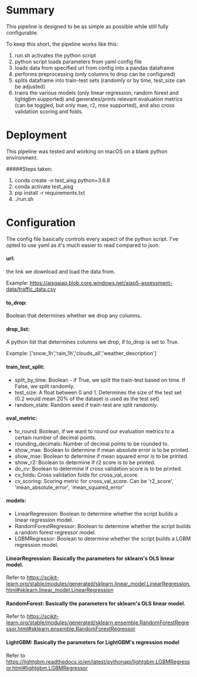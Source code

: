 # Summary

This pipeline is designed to be as simple as possible while still fully configurable.

To keep this short, the pipeline works like this:
1. run.sh activates the python script
2. python script loads parameters from yaml config file
3. loads data from specified url from config into a pandas dataframe
4. performs preprocessing (only columns to drop can be configured)
5. splits dataframe into train-test sets (randomly or by time, test_size can be adjusted)
6. trains the various models (only linear regression, random forest and lightgbm supported) and generates/prints relevant evaluation metrics (can be toggled, but only mae, r2, mse supported), and also cross validation scoring and folds.

# Deployment

This pipeline was tested and working on macOS on a blank python environment.

#####Steps taken:
1. conda create -n test_aisg python=3.6.8
2. conda activate test_aisg
3. pip install -r requirements.txt
4. ./run.sh

# Configuration

The config file basically controls every aspect of the python script. I've opted to use yaml as it's much easier to read compared to json.

#### url: 
the link we download and load the data from.

Example: https://aisgaiap.blob.core.windows.net/aiap5-assessment-data/traffic_data.csv

#### to_drop: 
Boolean that determines whether we drop any columns.

#### drop_list: 
A python list that determines columns we drop, if to_drop is set to True. 

Example: ['snow_1h','rain_1h','clouds_all','weather_description']

#### train_test_split:
- split_by_time: Boolean - if True, we split the train-test based on time. If False, we split randomly.
- test_size: A float between 0 and 1. Determines the size of the test set (0.2 would mean 20% of the dataset is used as the test set)
- random_state: Random seed if train-test are split randomly.

#### eval_metric:
-  to_round: Boolean, if we want to round our evaluation metrics to a certain number of decimal points.
-  rounding_decimals: Number of decimal points to be rounded to.
-  show_mae: Boolean to determine if mean absolute error is to be printed.
-  show_mse: Boolean to determine if mean squared error is to be printed.
-  show_r2: Boolean to determine if r2 score is to be printed.
-  do_cv: Boolean to determine if cross validation score is to be printed.
-  cv_folds: Cross validation folds for cross_val_score.
-  cv_scoring: Scoring metric for cross_val_score. Can be 'r2_score', 'mean_absolute_error', 'mean_squared_error'

#### models:
-  LinearRegression: Boolean to determine whether the script builds a linear regression model.
-  RandomForestRegressor: Boolean to determine whether the script builds a random forest regressor model.
-  LGBMRegressor: Boolean to determine whether the script builds a LGBM regression model.

#### LinearRegression: Basically the parameters for sklearn's OLS linear model.
Refer to https://scikit-learn.org/stable/modules/generated/sklearn.linear_model.LinearRegression.html#sklearn.linear_model.LinearRegression

#### RandomForest: Basically the parameters for sklearn's OLS linear model.
Refer to https://scikit-learn.org/stable/modules/generated/sklearn.ensemble.RandomForestRegressor.html#sklearn.ensemble.RandomForestRegressor

#### LightGBM: Basically the parameters for LightGBM's regression model
Refer to https://lightgbm.readthedocs.io/en/latest/pythonapi/lightgbm.LGBMRegressor.html#lightgbm.LGBMRegressor
